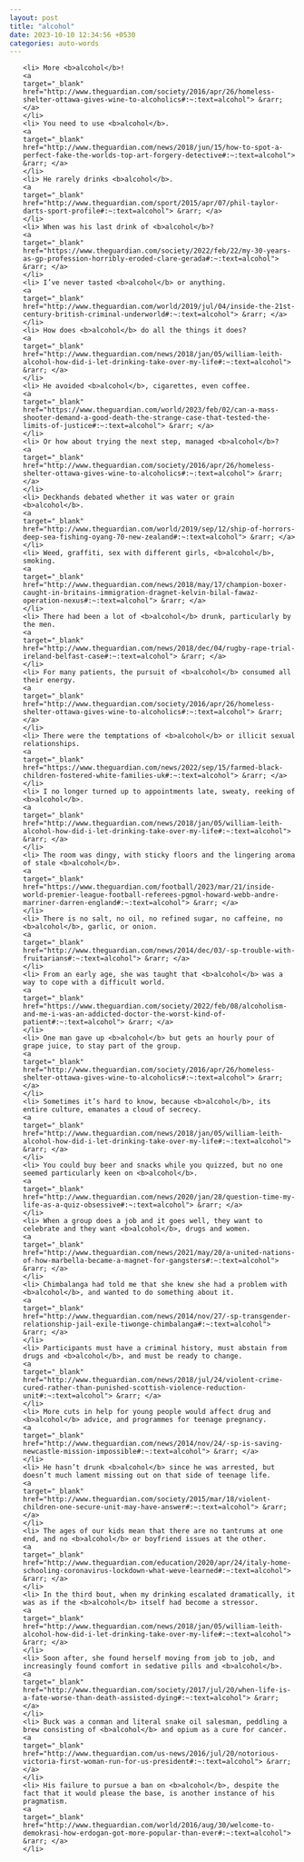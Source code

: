 ```yaml
---
layout: post
title: "alcohol"
date: 2023-10-10 12:34:56 +0530
categories: auto-words
---
```

<ol>

    <li> More <b>alcohol</b>!
    <a 
    target="_blank" 
    href="http://www.theguardian.com/society/2016/apr/26/homeless-shelter-ottawa-gives-wine-to-alcoholics#:~:text=alcohol"> &rarr; </a>
    </li>
    <li> You need to use <b>alcohol</b>.
    <a 
    target="_blank" 
    href="http://www.theguardian.com/news/2018/jun/15/how-to-spot-a-perfect-fake-the-worlds-top-art-forgery-detective#:~:text=alcohol"> &rarr; </a>
    </li>
    <li> He rarely drinks <b>alcohol</b>.
    <a 
    target="_blank" 
    href="http://www.theguardian.com/sport/2015/apr/07/phil-taylor-darts-sport-profile#:~:text=alcohol"> &rarr; </a>
    </li>
    <li> When was his last drink of <b>alcohol</b>?
    <a 
    target="_blank" 
    href="https://www.theguardian.com/society/2022/feb/22/my-30-years-as-gp-profession-horribly-eroded-clare-gerada#:~:text=alcohol"> &rarr; </a>
    </li>
    <li> I’ve never tasted <b>alcohol</b> or anything.
    <a 
    target="_blank" 
    href="http://www.theguardian.com/world/2019/jul/04/inside-the-21st-century-british-criminal-underworld#:~:text=alcohol"> &rarr; </a>
    </li>
    <li> How does <b>alcohol</b> do all the things it does?
    <a 
    target="_blank" 
    href="http://www.theguardian.com/news/2018/jan/05/william-leith-alcohol-how-did-i-let-drinking-take-over-my-life#:~:text=alcohol"> &rarr; </a>
    </li>
    <li> He avoided <b>alcohol</b>, cigarettes, even coffee.
    <a 
    target="_blank" 
    href="https://www.theguardian.com/world/2023/feb/02/can-a-mass-shooter-demand-a-good-death-the-strange-case-that-tested-the-limits-of-justice#:~:text=alcohol"> &rarr; </a>
    </li>
    <li> Or how about trying the next step, managed <b>alcohol</b>?
    <a 
    target="_blank" 
    href="http://www.theguardian.com/society/2016/apr/26/homeless-shelter-ottawa-gives-wine-to-alcoholics#:~:text=alcohol"> &rarr; </a>
    </li>
    <li> Deckhands debated whether it was water or grain <b>alcohol</b>.
    <a 
    target="_blank" 
    href="http://www.theguardian.com/world/2019/sep/12/ship-of-horrors-deep-sea-fishing-oyang-70-new-zealand#:~:text=alcohol"> &rarr; </a>
    </li>
    <li> Weed, graffiti, sex with different girls, <b>alcohol</b>, smoking.
    <a 
    target="_blank" 
    href="http://www.theguardian.com/news/2018/may/17/champion-boxer-caught-in-britains-immigration-dragnet-kelvin-bilal-fawaz-operation-nexus#:~:text=alcohol"> &rarr; </a>
    </li>
    <li> There had been a lot of <b>alcohol</b> drunk, particularly by the men.
    <a 
    target="_blank" 
    href="http://www.theguardian.com/news/2018/dec/04/rugby-rape-trial-ireland-belfast-case#:~:text=alcohol"> &rarr; </a>
    </li>
    <li> For many patients, the pursuit of <b>alcohol</b> consumed all their energy.
    <a 
    target="_blank" 
    href="http://www.theguardian.com/society/2016/apr/26/homeless-shelter-ottawa-gives-wine-to-alcoholics#:~:text=alcohol"> &rarr; </a>
    </li>
    <li> There were the temptations of <b>alcohol</b> or illicit sexual relationships.
    <a 
    target="_blank" 
    href="https://www.theguardian.com/news/2022/sep/15/farmed-black-children-fostered-white-families-uk#:~:text=alcohol"> &rarr; </a>
    </li>
    <li> I no longer turned up to appointments late, sweaty, reeking of <b>alcohol</b>.
    <a 
    target="_blank" 
    href="http://www.theguardian.com/news/2018/jan/05/william-leith-alcohol-how-did-i-let-drinking-take-over-my-life#:~:text=alcohol"> &rarr; </a>
    </li>
    <li> The room was dingy, with sticky floors and the lingering aroma of stale <b>alcohol</b>.
    <a 
    target="_blank" 
    href="https://www.theguardian.com/football/2023/mar/21/inside-world-premier-league-football-referees-pgmol-howard-webb-andre-marriner-darren-england#:~:text=alcohol"> &rarr; </a>
    </li>
    <li> There is no salt, no oil, no refined sugar, no caffeine, no <b>alcohol</b>, garlic, or onion.
    <a 
    target="_blank" 
    href="http://www.theguardian.com/news/2014/dec/03/-sp-trouble-with-fruitarians#:~:text=alcohol"> &rarr; </a>
    </li>
    <li> From an early age, she was taught that <b>alcohol</b> was a way to cope with a difficult world.
    <a 
    target="_blank" 
    href="https://www.theguardian.com/society/2022/feb/08/alcoholism-and-me-i-was-an-addicted-doctor-the-worst-kind-of-patient#:~:text=alcohol"> &rarr; </a>
    </li>
    <li> One man gave up <b>alcohol</b> but gets an hourly pour of grape juice, to stay part of the group.
    <a 
    target="_blank" 
    href="http://www.theguardian.com/society/2016/apr/26/homeless-shelter-ottawa-gives-wine-to-alcoholics#:~:text=alcohol"> &rarr; </a>
    </li>
    <li> Sometimes it’s hard to know, because <b>alcohol</b>, its entire culture, emanates a cloud of secrecy.
    <a 
    target="_blank" 
    href="http://www.theguardian.com/news/2018/jan/05/william-leith-alcohol-how-did-i-let-drinking-take-over-my-life#:~:text=alcohol"> &rarr; </a>
    </li>
    <li> You could buy beer and snacks while you quizzed, but no one seemed particularly keen on <b>alcohol</b>.
    <a 
    target="_blank" 
    href="http://www.theguardian.com/news/2020/jan/28/question-time-my-life-as-a-quiz-obsessive#:~:text=alcohol"> &rarr; </a>
    </li>
    <li> When a group does a job and it goes well, they want to celebrate and they want <b>alcohol</b>, drugs and women.
    <a 
    target="_blank" 
    href="http://www.theguardian.com/news/2021/may/20/a-united-nations-of-how-marbella-became-a-magnet-for-gangsters#:~:text=alcohol"> &rarr; </a>
    </li>
    <li> Chimbalanga had told me that she knew she had a problem with <b>alcohol</b>, and wanted to do something about it.
    <a 
    target="_blank" 
    href="http://www.theguardian.com/news/2014/nov/27/-sp-transgender-relationship-jail-exile-tiwonge-chimbalanga#:~:text=alcohol"> &rarr; </a>
    </li>
    <li> Participants must have a criminal history, must abstain from drugs and <b>alcohol</b>, and must be ready to change.
    <a 
    target="_blank" 
    href="http://www.theguardian.com/news/2018/jul/24/violent-crime-cured-rather-than-punished-scottish-violence-reduction-unit#:~:text=alcohol"> &rarr; </a>
    </li>
    <li> More cuts in help for young people would affect drug and <b>alcohol</b> advice, and programmes for teenage pregnancy.
    <a 
    target="_blank" 
    href="http://www.theguardian.com/news/2014/nov/24/-sp-is-saving-newcastle-mission-impossible#:~:text=alcohol"> &rarr; </a>
    </li>
    <li> He hasn’t drunk <b>alcohol</b> since he was arrested, but doesn’t much lament missing out on that side of teenage life.
    <a 
    target="_blank" 
    href="http://www.theguardian.com/society/2015/mar/18/violent-children-one-secure-unit-may-have-answer#:~:text=alcohol"> &rarr; </a>
    </li>
    <li> The ages of our kids mean that there are no tantrums at one end, and no <b>alcohol</b> or boyfriend issues at the other.
    <a 
    target="_blank" 
    href="http://www.theguardian.com/education/2020/apr/24/italy-home-schooling-coronavirus-lockdown-what-weve-learned#:~:text=alcohol"> &rarr; </a>
    </li>
    <li> In the third bout, when my drinking escalated dramatically, it was as if the <b>alcohol</b> itself had become a stressor.
    <a 
    target="_blank" 
    href="http://www.theguardian.com/news/2018/jan/05/william-leith-alcohol-how-did-i-let-drinking-take-over-my-life#:~:text=alcohol"> &rarr; </a>
    </li>
    <li> Soon after, she found herself moving from job to job, and increasingly found comfort in sedative pills and <b>alcohol</b>.
    <a 
    target="_blank" 
    href="http://www.theguardian.com/society/2017/jul/20/when-life-is-a-fate-worse-than-death-assisted-dying#:~:text=alcohol"> &rarr; </a>
    </li>
    <li> Buck was a conman and literal snake oil salesman, peddling a brew consisting of <b>alcohol</b> and opium as a cure for cancer.
    <a 
    target="_blank" 
    href="http://www.theguardian.com/us-news/2016/jul/20/notorious-victoria-first-woman-run-for-us-president#:~:text=alcohol"> &rarr; </a>
    </li>
    <li> His failure to pursue a ban on <b>alcohol</b>, despite the fact that it would please the base, is another instance of his pragmatism.
    <a 
    target="_blank" 
    href="http://www.theguardian.com/world/2016/aug/30/welcome-to-demokrasi-how-erdogan-got-more-popular-than-ever#:~:text=alcohol"> &rarr; </a>
    </li>